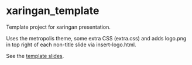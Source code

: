 # xaringan_template
Template project for xaringan presentation. 

Uses the metropolis theme, some extra CSS (extra.css) and adds logo.png in top right of each non-title slide via insert-logo.html.

See the [template slides](https://lizardburns.github.io/xaringan_template/).
